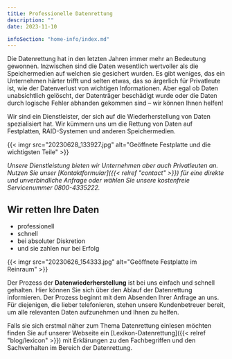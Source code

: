 ```yaml
---
titLe: Professionelle Datenrettung
description: ""
date: 2023-11-10

infoSection: "home-info/index.md"
---
```


Die Datenrettung hat in den letzten Jahren immer mehr an Bedeutung gewonnen. Inzwischen sind die Daten wesentlich wertvoller als die Speichermedien auf welchen sie gesichert wurden. Es gibt weniges, das ein Unternehmen härter trifft und selten etwas, das so ärgerlich für Privatleute ist, wie der Datenverlust von wichtigen Informationen. Aber egal ob Daten unabsichtlich gelöscht, der Datenträger beschädigt wurde oder die Daten durch logische Fehler abhanden gekommen sind – wir können Ihnen helfen!

Wir sind ein Dienstleister, der sich auf die Wiederherstellung von Daten spezialisiert hat. Wir kümmern uns um die Rettung von Daten auf Festplatten, RAID-Systemen und anderen Speichermedien.

{{< imgr src="20230628_133927.jpg" alt="Geöffnete Festplatte und die wichtigsten Teile" >}}

*Unsere Dienstleistung bieten wir Unternehmen aber auch Privatleuten an. Nutzen Sie unser [Kontaktformular]({{< relref "contact" >}}) für eine direkte und unverbindliche Anfrage oder wählen Sie unsere kostenfreie Servicenummer 0800-4335222.*

## Wir retten Ihre Daten

- professionell
- schnell
- bei absoluter Diskretion
- und sie zahlen nur bei Erfolg

{{< imgr src="20230626_154333.jpg" alt="Geöffnete Festplatte im Reinraum" >}}

Der Prozess der **Datenwiederherstellung** ist bei uns einfach und schnell gehalten. Hier können Sie sich über den Ablauf der Datenrettung informieren. Der Prozess beginnt mit dem Absenden Ihrer Anfrage an uns. Für diejenigen, die lieber telefonieren, stehen unsere Kundenbetreuer bereit, um alle relevanten Daten aufzunehmen und Ihnen zu helfen.

Falls sie sich erstmal näher zum Thema Datenrettung einlesen möchten finden Sie auf unserer Webseite ein [Lexikon-Datenrettung]({{< relref "blog/lexicon" >}}) mit Erklärungen zu den Fachbegriffen und den Sachverhalten im Bereich der Datenrettung.
